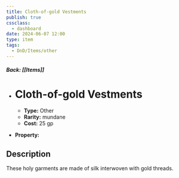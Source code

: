 ```yaml
---
title: Cloth-of-gold Vestments
publish: true
cssclass:
  - dashboard
date: 2024-06-07 12:00
type: item
tags:
  - DnD/Items/other
---
```


##### Back: [[Items]]

- # Cloth-of-gold Vestments

    - **Type:** Other
    - **Rarity:** mundane
    - **Cost:** 25 gp
- **Property:** 



## Description 

These holy garments are made of silk interwoven with gold threads.
